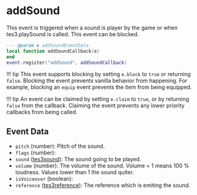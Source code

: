 # addSound

This event is triggered when a sound is player by the game or when tes3.playSound is called. This event can be blocked.

```lua
--- @param e addSoundEventData
local function addSoundCallback(e)
end
event.register("addSound", addSoundCallback)
```

!!! tip
	This event supports blocking by setting `e.block` to `true` or returning `false`. Blocking the event prevents vanilla behavior from happening. For example, blocking an `equip` event prevents the item from being equipped.

!!! tip
	An event can be claimed by setting `e.claim` to `true`, or by returning `false` from the callback. Claiming the event prevents any lower priority callbacks from being called.

## Event Data

* `pitch` (number): Pitch of the sound.
* `flags` (number): 
* `sound` ([tes3sound](../../types/tes3sound)): The sound going to be played.
* `volume` (number): The volume of the sound. Volume = 1 means 100 % loudness. Values lower than 1 the sound quiter.
* `isVoiceover` (boolean): 
* `reference` ([tes3reference](../../types/tes3reference)): The reference which is emiting the sound.


